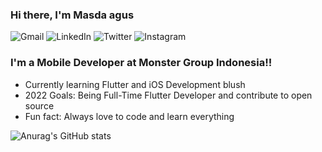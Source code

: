 ### Hi there, I'm Masda agus

![Gmail](https://img.shields.io/badge/masdaagusruswoko@gmail.com-D14836?style=plastic&logo=gmail&logoColor=white) ![LinkedIn](https://img.shields.io/badge/MasdaAgus-%230077B5.svg?style=plastic&logo=linkedin&logoColor=white) ![Twitter](https://img.shields.io/badge/@jinsmadav-%231DA1F2.svg?style=plastic&logo=Twitter&logoColor=white) ![Instagram](https://img.shields.io/badge/masdaagus-%23E4405F.svg?style=plastic&logo=Instagram&logoColor=white)






### I'm a Mobile Developer at Monster Group Indonesia!!
- Currently learning Flutter and iOS Development blush
- 2022 Goals: Being Full-Time Flutter Developer and contribute to open source
- Fun fact: Always love to code and learn everything 

![Anurag's GitHub stats](https://github-readme-stats.vercel.app/api?username=masdaagus&show_icons=true&theme=dracula) 
<!-- [![GitHub Streak](https://github-readme-streak-stats.herokuapp.com/?user=masdaagus&theme=dark&hide_border=true)](https://git.io/streak-stats) -->

